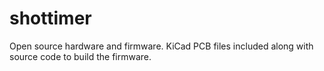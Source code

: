 shottimer
=========

Open source hardware and firmware.  KiCad PCB files included along with source code to build the firmware.
